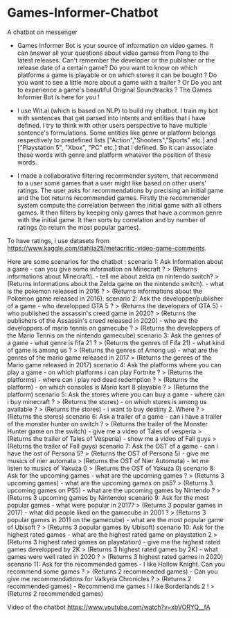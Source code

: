 # Games-Informer-Chatbot
A chatbot on messenger

- Games Informer Bot is your source of information on video games.
It can answer all your questions about video games from Pong to the latest releases.
Can't remember the developer or the publisher or the release date of a certain game?
Do you want to know on which platforms a game is playable or on which stores it can be bought ?
Do you want to see a little more about a game with a trailer ?
Or Do you ant to experience a game's beautiful Original Soundtracks ?
The Games Informer Bot is here for you !

- I use Wit.ai (which is based on NLP) to build my chatbot. I train my bot with sentences that get parsed into intents and entities
that i have defined. I try to think with other users perspective to have multiple sentence's formulations.
Some entities like genre or platform belongs respectively to predefined lists ["Action","Shooters","Sports" etc.] and ["Playstation 5", "Xbox", "PC" etc.] that i defined.
So it can associate these words with genre and platform whatever the position of these words.

- I made a collaborative filtering recommender system, that recommend to a user some games that a user might like based on other users' ratings.
The user asks for recommendations by precising an initial game and the bot returns recommended games.
Firstly the recommender system compute the correlation between the initial game with all others games.
It then filters by keeping only games that have a common genre with the initial game.
It then sorts by correlation and by number of ratings (to return the most popular games).

To have ratings, i use datasets from https://www.kaggle.com/dahlia25/metacritic-video-game-comments.

Here are some scenarios for the chatbot :
scenario 1: Ask Information about a game
	- can you give some information on Minecraft ?     > (Returns informations about Minecraft).
	- tell me about zelda on nintendo switch?     > (Returns informations about the Zelda game on the nintendo switch).
	- what is the pokemon released in 2016 ?	> (Returns informations about the Pokemon game released in 2016).
scenario 2:  Ask the developper/publisher of a game
	- who developped GTA 5 ?        > (Returns the developers of GTA 5)
	- who published the assassin's creed game in 2020?        > (Returns the publishers of the Assassin's creed released in 2020)
	- who are the developpers of mario tennis on gamecube ? > (Returns the developpers of the Mario Tennis on the nintendo gamecube)
scenario 3:  Ask the genres of a game
	- what genre is fifa 21 ?        > (Returns the genres of Fifa 21)
	- what kind of game is among us ?        > (Returns the genres of Among us)
	- what are the genres of the mario game released in 2017 > (Returns the genres of the Mario game released in 2017)
scenario 4:  Ask the platforms where you can play a game
	- on which platforms i can play Fortnite ?        > (Returns the platforms)
	- where can i play red dead redemption ?        > (Returns the platform)
	- on which consoles is Mario kart 8 playable ?	> (Returns the platform)
scenario 5:  Ask the stores where you can buy a game
	- where can i buy minecraft ?        > (Returns the stores)
	- on which stores is among us available ?        > (Returns the stores)
	- i want to buy destiny 2. Where ?	> (Returns the stores)
scenario 6:  Ask a trailer of a game
	- can i have a trailer of the monster hunter on switch ?        > (Returns the trailer of the Monster Hunter game on the switch)
	- give me a video of Tales of vesperia        > (Returns the trailer of Tales of Vesperia)
	- show me a video of Fall guys	> (Returns the trailer of Fall guys)
scenario 7:  Ask the OST of a game
	- can i have the ost of Persona 5?        > (Returns the OST of Persona 5)
	- give me musics of nier automata        > (Returns the OST of Nier Automata)
	- let me listen to musics of Yakuza 0	> (Returns the OST of Yakuza 0)
scenario 8:  Ask for the upcoming games
	- what are the upcoming games ?        > (Returns 3 upcoming games)
	- what are the upcoming games on ps5?        > (Returns 3 upcoming games on PS5)
	- what are the upcoming games by Nintendo ?	> (Returns 3 upcoming games by Nintendo)
scenario 9:  Ask for the most popular games
	- what were popular in 2017?       > (Returns 3 popular games in 2017)
	- what did people liked on the gamecube in 2001 ?        > (Returns 3 popular games in 2011 on the gamecube)
	- what are the most popular game of Ubisoft ?	> (Returns 3 popular games by Ubisoft)
scenario 10:  Ask for the highest rated games
	- what are the highest rated game on playstation 2       > (Returns 3 highest rated games on playstation)
	- give me the highest rated games developped by 2K        > (Returns 3 highest rated games by 2K)
	- what games were well rated in 2020 ?	> (Returns 3 highest rated games in 2020)
scenario 11:  Ask for the recommended games
	- I like Hollow Knight. Can you recommend some games ?       > (Returns 2 recommended games)
	- Can you give me recommendations for Valkyria Chronicles ?        > (Returns 2 recommended games)
	- Recommend me games ! I like Borderlands 2 !	> (Returns 2 recommended games)

Video of the chatbot
https://www.youtube.com/watch?v=xbVORYQ__fA
